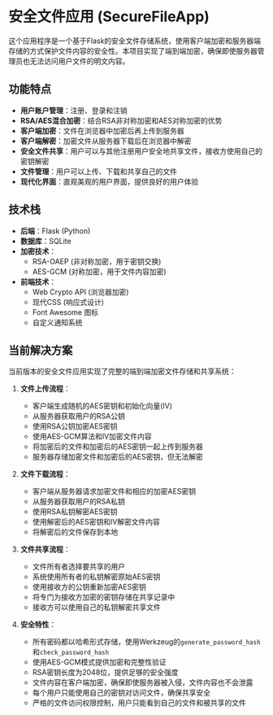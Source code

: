 # 安全文件应用 (SecureFileApp)

这个应用程序是一个基于Flask的安全文件存储系统，使用客户端加密和服务器端存储的方式保护文件内容的安全性。本项目实现了端到端加密，确保即使服务器管理员也无法访问用户文件的明文内容。

## 功能特点

- **用户账户管理**：注册、登录和注销
- **RSA/AES混合加密**：结合RSA非对称加密和AES对称加密的优势
- **客户端加密**：文件在浏览器中加密后再上传到服务器
- **客户端解密**：加密文件从服务器下载后在浏览器中解密
- **安全文件共享**：用户可以与其他注册用户安全地共享文件，接收方使用自己的密钥解密
- **文件管理**：用户可以上传、下载和共享自己的文件
- **现代化界面**：直观美观的用户界面，提供良好的用户体验

## 技术栈

- **后端**：Flask (Python)
- **数据库**：SQLite
- **加密技术**：
  - RSA-OAEP (非对称加密，用于密钥交换)
  - AES-GCM (对称加密，用于文件内容加密)
- **前端技术**：
  - Web Crypto API (浏览器加密)
  - 现代CSS (响应式设计)
  - Font Awesome 图标
  - 自定义通知系统


## 当前解决方案

当前版本的安全文件应用实现了完整的端到端加密文件存储和共享系统：

1. **文件上传流程**：
   - 客户端生成随机的AES密钥和初始化向量(IV)
   - 从服务器获取用户的RSA公钥
   - 使用RSA公钥加密AES密钥
   - 使用AES-GCM算法和IV加密文件内容
   - 将加密后的文件和加密后的AES密钥一起上传到服务器
   - 服务器存储加密文件和加密后的AES密钥，但无法解密

2. **文件下载流程**：
   - 客户端从服务器请求加密文件和相应的加密AES密钥
   - 从服务器获取用户的RSA私钥
   - 使用RSA私钥解密AES密钥
   - 使用解密后的AES密钥和IV解密文件内容
   - 将解密后的文件保存到本地

3. **文件共享流程**：
   - 文件所有者选择要共享的用户
   - 系统使用所有者的私钥解密原始AES密钥
   - 使用接收方的公钥重新加密AES密钥
   - 将专门为接收方加密的密钥存储在共享记录中
   - 接收方可以使用自己的私钥解密共享文件

4. **安全特性**：
   - 所有密码都以哈希形式存储，使用Werkzeug的`generate_password_hash`和`check_password_hash`
   - 使用AES-GCM模式提供加密和完整性验证
   - RSA密钥长度为2048位，提供足够的安全强度
   - 文件内容在客户端加密，确保即使服务器被入侵，文件内容也不会泄露
   - 每个用户只能使用自己的密钥对访问文件，确保共享安全
   - 严格的文件访问权限控制，用户只能看到自己的文件和被共享的文件

